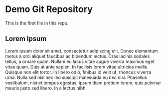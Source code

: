 # Demo Git Repository
This is the first file in this repo.

## Lorem Ipsum
Lorem ipsum dolor sit amet, consectetur adipiscing elit. Donec elementum metus a orci 
aliquet faucibus ac bibendum lectus. Cras lacinia sodales tellus, a ornare quam. Nullam 
eu lacus vitae augue viverra maximus eget vitae quam. Duis at ante sapien. In facilisis 
lorem vitae ultricies mollis. Quisque non elit tortor. In libero odio, finibus id velit 
ut, rhoncus viverra urna. Nulla sed nisl nec leo suscipit malesuada eu nec nisi. Phasellus 
vestibulum, nisi et tempus egestas, ipsum diam pretium lorem, quis pulvinar mauris justo sed 
libero. In a lectus nibh.